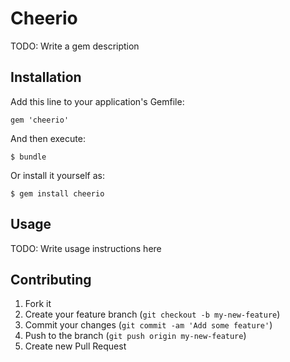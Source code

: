 # Cheerio

TODO: Write a gem description

## Installation

Add this line to your application's Gemfile:

    gem 'cheerio'

And then execute:

    $ bundle

Or install it yourself as:

    $ gem install cheerio

## Usage

TODO: Write usage instructions here

## Contributing

1. Fork it
2. Create your feature branch (`git checkout -b my-new-feature`)
3. Commit your changes (`git commit -am 'Add some feature'`)
4. Push to the branch (`git push origin my-new-feature`)
5. Create new Pull Request
